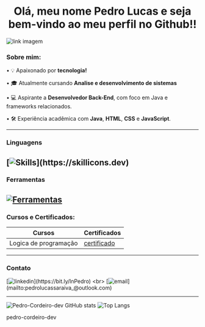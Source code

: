 
<h1 align = center>Olá, meu nome Pedro Lucas e seja bem-vindo ao meu perfil no Github!!</h1>

![link imagem](https://i.pinimg.com/originals/ca/26/2e/ca262e0354eea311c41134c3e4bc3bc2.gif)

### Sobre mim:

• 💡 Apaixonado por **tecnologia!**

• 🎓 Atualmente cursando **Analise e desenvolvimento de sistemas**

• 💻 Aspirante a **Desenvolvedor Back-End**, com foco em Java e frameworks relacionados.

• 🛠️ Experiência acadêmica com **Java**, **HTML**, **CSS** e **JavaScript**.

---
### Linguagens

[![Skills](https://skillicons.dev/icons?i=java,js,html,css,)](https://skillicons.dev)
----
### Ferramentas

[![Ferramentas](https://skillicons.dev/icons?i=idea,vscode)](https://skillicons.dev)
----
### Cursos e Certificados:

| Cursos | Certificados |
|--------|--------------|
|Logica de programação|[certificado](https://www.dio.me/certificate/TSMA3NQW/share)|

----
### Contato

[![linkedin](https://skillicons.dev/icons?i=linkedin,)](https://bit.ly/lnPedro) <br>
[![email](https://skillicons.dev/icons?i=gmail,)](mailto:pedrolucassaraiva_@outlook.com)

----

![Pedro-Cordeiro-dev GitHub stats](https://github-readme-stats.vercel.app/api?username=pedro-cordeiro-dev&show_icons=true&theme=dracula)
![Top Langs](https://github-readme-stats.vercel.app/api/top-langs/?username=pedro-cordeiro-dev&layout=compact)


pedro-cordeiro-dev
<!--
**pedro-cordeiro-dev/pedro-cordeiro-dev** is a ✨ _special_ ✨ repository because its `README.md` (this file) appears on your GitHub profile.

Here are some ideas to get you started:

- 🔭 I’m currently working on ...
- 🌱 I’m currently learning ...
- 👯 I’m looking to collaborate on ...
- 🤔 I’m looking for help with ...
- 💬 Ask me about ...
- 📫 How to reach me: ...
- 😄 Pronouns: ...
- ⚡ Fun fact: ...
-->
